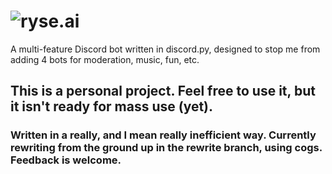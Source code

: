 # ![ryse.ai](https://pays.host/uploads/4a617c13-74a7-4477-84e0-9140c783b744/NyqUW6FZ.png) 
A multi-feature Discord bot written in discord.py, designed to stop me from adding 4 bots for moderation, music, fun, etc.


## This is a personal project. Feel free to use it, but it isn't ready for mass use (yet).

### Written in a really, and I mean really inefficient way. Currently rewriting from the ground up in the rewrite branch, using cogs. Feedback is welcome.
